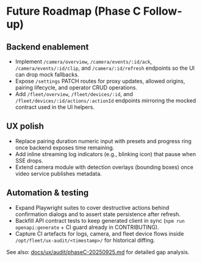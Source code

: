# Future Roadmap (Phase C Follow-up)

## Backend enablement
- Implement `/camera/overview`, `/camera/events/:id/ack`, `/camera/events/:id/clip`, and `/camera/:id/refresh` endpoints so the UI can drop mock fallbacks.
- Expose `/settings` PATCH routes for proxy updates, allowed origins, pairing lifecycle, and operator CRUD operations.
- Add `/fleet/overview`, `/fleet/devices/:id`, and `/fleet/devices/:id/actions/:actionId` endpoints mirroring the mocked contract used in the UI helpers.

## UX polish
- Replace pairing duration numeric input with presets and progress ring once backend exposes time remaining.
- Add inline streaming log indicators (e.g., blinking icon) that pause when SSE drops.
- Extend camera module with detection overlays (bounding boxes) once video service publishes metadata.

## Automation & testing
- Expand Playwright suites to cover destructive actions behind confirmation dialogs and to assert state persistence after refresh.
- Backfill API contract tests to keep generated client in sync (`npm run openapi:generate` + CI guard already in CONTRIBUTING).
- Capture CI artefacts for logs, camera, and fleet device flows inside `/opt/fleet/ux-audit/<timestamp>/` for historical diffing.

See also: [docs/ux/audit/phaseC-20250925.md](ux/audit/phaseC-20250925.md) for detailed gap analysis.

